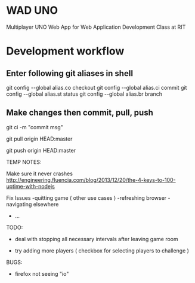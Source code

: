 # WAD UNO
Multiplayer UNO Web App for Web Application Development Class at RIT

# Development workflow

## Enter following git aliases in shell

git config --global alias.co checkout
git config --global alias.ci commit
git config --global alias.st status
git config --global alias.br branch

## Make changes then commit, pull, push

git ci -m "commit msg"

git pull origin HEAD:master

git push origin HEAD:master



TEMP NOTES:

Make sure it never crashes
http://engineering.fluencia.com/blog/2013/12/20/the-4-keys-to-100-uptime-with-nodejs


Fix Issues
-quitting game ( other use cases )
  -refreshing browser
  -navigating elsewhere
  - ...
  


TODO:
- deal with stopping all necessary intervals after leaving game room

- try adding more players ( checkbox for selecting players to challenge )

BUGS:
- firefox not seeing "io"